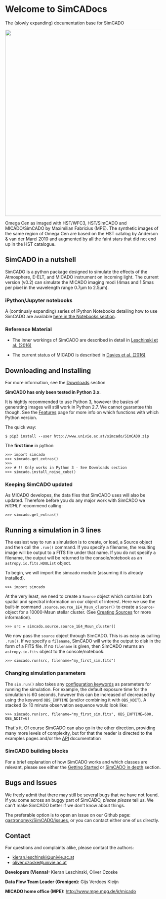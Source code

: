 # Welcome to SimCADocs
The (slowly expanding) documentation base for SimCADO

<img src="./images/Omega_Cen_Fabricius.png" width=600>

Omega Cen as imaged with HST/WFC3, HST/SimCADO and MICADO/SimCADO by Maximilian Fabricius (MPE). The synthetic images
of the same region of Omega Cen are based on the HST catalog by Anderson & van der Marel 2010 and augmented by all the faint stars that did not end up in the HST catalogue.

## SimCADO in a nutshell
SimCADO is a python package designed to simulate the effects of the Atmosphere, E-ELT, and MICADO instrument on incoming light. The current version (v0.2) can simulate the MICADO imaging modi (4mas and 1.5mas per pixel in the wavelength range 0.7µm to 2.5µm).

### iPython/Jupyter notebooks
A (continualy expanding) series of iPython Notebooks detailing how to use SimCADO are available [here in the Notebooks section](examples/Notebooks.md).

### Reference Material

* The inner workings of SimCADO are described in detail in [Leschinski et al. (2016)](https://arxiv.org/pdf/1609.01480v1.pdf)

* The current status of MICADO is described in [Davies et al. (2016)](https://arxiv.org/pdf/1607.01954.pdf)


## Downloading and Installing
For more information, see the [Downloads](Download.md) section

**SimCADO has only been tested in Python 3.x**. 

It is hightly recommended to use Python 3, however the basics of generating images will still work in Python 2.7. We cannot guarantee this though. See the [Features](Features.md) page for more info on which functions with which Python version.

The quick way:

    $ pip3 install --user http://www.univie.ac.at/simcado/SimCADO.zip

The **first time** in python 

    >>> import simcado
    >>> simcado.get_extras()
    >>>
    >>> # !! Only works in Python 3 - See Downloads section
    >>> simcado.install_noise_cube()
    
### Keeping SimCADO updated

As MICADO developes, the data files that SimCADO uses will also be updated. Therefore before you do any major work with SimCADO we *HIGHLY* recommend calling:

    >>> simcado.get_extras()


## Running a simulation in 3 lines

The easiest way to run a simulation is to create, or load, a Source object and then call the `.run()` command. If you specify a filename, the resulting image will be output to a FITS file under that name. If you do not specify a filename, the output will be returned to the console/notebook as an `astropy.io.fits.HDUList` object.

To begin, we will import the simcado module (assuming it is already installed).

    >>> import simcado

At the very least, we need to create a `Source` object which contains both spatial and spectral information on our object of interest. Here we use the built-in command `.source.source_1E4_Msun_cluster()` to create a `Source`-object for a 10000-Msun stellar cluster. (See [Creating Sources](examples/Source.md) for more information).

    >>> src = simcado.source.source_1E4_Msun_cluster()

We now pass the `source` object through SimCADO. This is as easy as calling `.run()`. If we specify a `filename`, SimCADO will write the output to disk in the form of a FITS file. If no `filename` is given, then SimCADO returns an `astropy.io.fits` object to the console/notebook.

    >>> simcado.run(src, filename="my_first_sim.fits")

### Changing simulation parameters

The `sim.run()` also takes any [configuration keywords](Keywords.md) as parameters for running the simulation. For example, the default exposure time for the simulation is 60 seconds, however this can be increased of decreased by using the keyword `OBS_EXPTIME` (and/or combining it with `OBS_NDIT`). A stacked 6x 10 minute observation sequence would look like:

    >>> simcado.run(src, filename="my_first_sim.fits", OBS_EXPTIME=600, OBS_NDIT=6)
    
That's it. Of course SimCADO can also go in the other direction, providing many more levels of complexity, but for that the reader is directed to the examples pages and/or the [API](API/_build/index.html) documentation

### SimCADO building blocks
For a brief explanation of how SimCADO works and which classes are relevant, please see either the [Getting Started](GettingStarted.md) or [SimCADO in depth](deep_stuff/SimCADO.md) section.

## Bugs and Issues

We freely admit that there may still be several bugs that we have not found. If you come across an buggy part of SimCADO, *please please* tell us. We can't make SimCADO better if we don't know about things.

The preferable option is to open an issue on our Github page: [gastronomyk/SimCADO/issues](https://github.com/gastronomyk/SimCADO/issues), or you can contact either one of us directly.

## Contact

For questions and complaints alike, please contact the authors:

* [kieran.leschinski@univie.ac.at]()
* [oliver.czoske@univie.ac.at]()

**Developers (Vienna):** Kieran Leschinski, Oliver Czoske

**Data Flow Team Leader (Gronigen):** Gijs Verdoes Kleijn

**MICADO home office (MPE):** http://www.mpe.mpg.de/ir/micado
